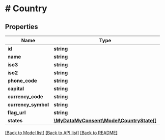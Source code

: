 # # Country

## Properties

Name | Type | Description | Notes
------------ | ------------- | ------------- | -------------
**id** | **string** |  | [optional]
**name** | **string** |  | [optional]
**iso3** | **string** |  | [optional]
**iso2** | **string** |  | [optional]
**phone_code** | **string** |  | [optional]
**capital** | **string** |  | [optional]
**currency_code** | **string** |  | [optional]
**currency_symbol** | **string** |  | [optional]
**flag_url** | **string** |  | [optional]
**states** | [**\MyDataMyConsent\Model\CountryState[]**](CountryState.md) |  | [optional]

[[Back to Model list]](../../README.md#models) [[Back to API list]](../../README.md#endpoints) [[Back to README]](../../README.md)
